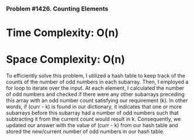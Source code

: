 ### Problem #1426. Counting Elements

# Time Complexity: O(n)

# Space Complexity: O(n)

To efficiently solve this problem, I utilized a hash table to keep track of the counts of the number of odd numbers in each subarray. Then, I employed a for loop to iterate over the input. At each element, I calculated the number of odd numbers and checked if there were any other subarrays preceding this array with an odd number count satisfying our requirement (k). In other words, if (curr - k) is found in our dictionary, it indicates that one or more subarrays before this subarray had a number of odd numbers such that subtracting it from the current count would result in k. Consequently, we updated our answer with the value of (curr - k) from our hash table and stored the new/current number of odd numbers in our hash table.
